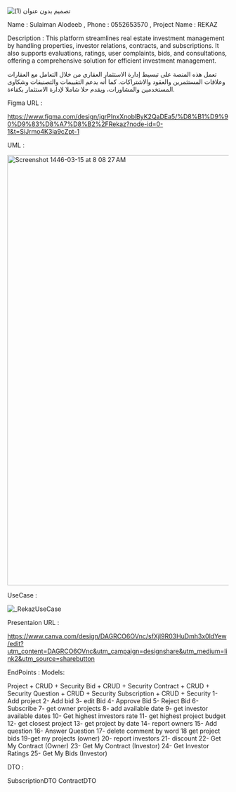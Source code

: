 ![تصميم بدون عنوان (1)](https://github.com/user-attachments/assets/8ea79f2c-78d0-41d1-9929-980fdcfa9fa7)

Name : Sulaiman Alodeeb , Phone : 0552653570 , Project Name : REKAZ

Description : This platform streamlines real estate investment management by handling properties, investor relations, contracts, and subscriptions. It also supports evaluations, ratings, user complaints, bids, and consultations, offering a comprehensive solution for efficient investment management.

تعمل هذه المنصة على تبسيط إدارة الاستثمار العقاري من خلال التعامل مع العقارات وعلاقات المستثمرين والعقود والاشتراكات. كما أنه يدعم التقييمات والتصنيفات وشكاوى المستخدمين والمشاورات، ويقدم حلا شاملا لإدارة الاستثمار بكفاءة.

Figma URL :

https://www.figma.com/design/jgrPInxXnoblByK2QaDEa5/%D8%B1%D9%90%D9%83%D8%A7%D8%B2%2FRekaz?node-id=0-1&t=SiJrmo4K3ia9cZpt-1

UML :


<img width="977" alt="Screenshot 1446-03-15 at 8 08 27 AM" src="https://github.com/user-attachments/assets/c2dd141f-e1b1-4602-aab0-9339fc61ce2f">



UseCase :

![_RekazUseCase](https://github.com/user-attachments/assets/67107965-7d98-4543-90ed-5ae0fd633a6b)


Presentaion URL :

https://www.canva.com/design/DAGRCO6OVnc/sfXjl9R03HuDmh3x0ldYew/edit?utm_content=DAGRCO6OVnc&utm_campaign=designshare&utm_medium=link2&utm_source=sharebutton

EndPoints : Models:

Project + CRUD + Security
Bid + CRUD + Security
Contract + CRUD + Security
Question + CRUD + Security
Subscription + CRUD + Security
1- Add project 
2- Add bid 
3- edit Bid 
4- Approve Bid 
5- Reject Bid 
6- Subscribe
7- get owner projects
8- add available date 
9- get investor available dates
10- Get highest investors rate
11- get highest project budget 
12- get closest project
13- get project by date 
14- report owners
15- Add question 
16- Answer Question
17- delete comment by word
18 get project bids 
19-get my projects (owner)
20- report investors
21- discount
22- Get My Contract (Owner)
23- Get My Contract (Investor)
24- Get Investor Ratings
25- Get My Bids (Investor)

DTO :

SubscriptionDTO
ContractDTO
